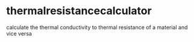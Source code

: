 # thermalresistancecalculator
calculate the thermal conductivity to thermal resistance of a material and vice versa
